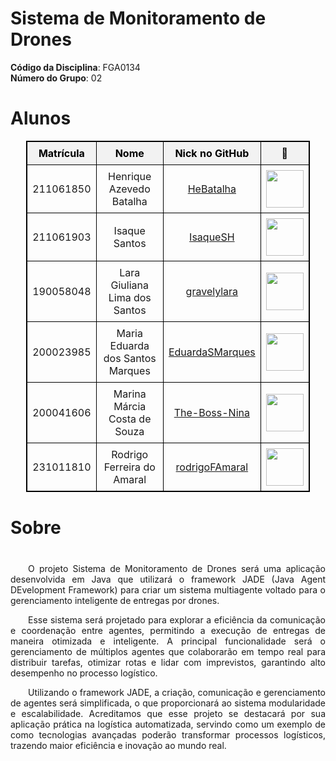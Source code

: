 # **Sistema de Monitoramento de Drones**

**Código da Disciplina**: FGA0134<br>
**Número do Grupo**: 02<br>

# **Alunos**
<style>
  /* Estilo geral para a tabela */
  .tabela-alunos {
    margin-left: auto;
    margin-right: auto;
    border-collapse: collapse;
    width: 90%;
    max-width: 1200px;
    text-align: center;
    font-size: 16px;
    border: 1px solid black;
    margin-bottom: 40px; /* Espaçamento aumentado abaixo da tabela */
  }

  .tabela-alunos th,
  .tabela-alunos td {
    padding: 8px;
    border: 1px solid black;
  }

  .tabela-alunos thead th {
    background-color: #f2f2f2;
    color: #000; /* Cor padrão para modo claro */
  }

  /* Alteração para o modo escuro */
  @media (prefers-color-scheme: dark) {
    .tabela-alunos thead th {
      color: #888; /* Cor cinza apenas para os títulos no modo escuro */
    }
  }

  /* Espaçamento adicional para o texto abaixo da tabela */
  .sobre-texto {
    margin-top: 40px; /* Espaçamento aumentado acima do texto */
  }
</style>

<div style="text-align: center;">
  <table class="tabela-alunos">
    <thead>
      <tr>
        <th>Matrícula</th>
        <th>Nome</th>
        <th>Nick no GitHub</th>
        <th>📸</th>
      </tr>
    </thead>
    <tbody>
      <tr>
        <td>211061850</td>
        <td>Henrique Azevedo Batalha</td>
        <td><a href="https://github.com/HeBatalha">HeBatalha</a></td>
        <td><img src="https://avatars.githubusercontent.com/u/101186218?v=4" width="60"></td>
      </tr>
      <tr>
        <td>211061903</td>
        <td>Isaque Santos</td>
        <td><a href="https://github.com/IsaqueSH">IsaqueSH</a></td>
        <td><img src="https://avatars.githubusercontent.com/u/101431986?v=4" width="60"></td>
      </tr>
      <tr>
        <td>190058048</td>
        <td>Lara Giuliana Lima dos Santos</td>
        <td><a href="https://github.com/gravelylara">gravelylara</a></td>
        <td><img src="https://avatars.githubusercontent.com/u/118694498?v=4" width="60"></td>
      </tr>
      <tr>
        <td>200023985</td>
        <td>Maria Eduarda dos Santos Marques</td>
        <td><a href="https://github.com/EduardaSMarques">EduardaSMarques</a></td>
        <td><img src="https://avatars.githubusercontent.com/u/79334692?v=4" width="60"></td>
      </tr>
      <tr>
        <td>200041606</td>
        <td>Marina Márcia Costa de Souza</td>
        <td><a href="https://github.com/The-Boss-Nina">The-Boss-Nina</a></td>
        <td><img src="https://avatars.githubusercontent.com/u/58699832?v=4" width="60"></td>
      </tr>
      <tr>
        <td>231011810</td>
        <td>Rodrigo Ferreira do Amaral</td>
        <td><a href="https://github.com/rodrigoFAmaral">rodrigoFAmaral</a></td>
        <td><img src="https://avatars.githubusercontent.com/u/28201919?v=4" width="60"></td>
      </tr>
    </tbody>
  </table>
</div>

# **Sobre**
<p align="justify" class="sobre-texto">
&emsp;&emsp;O projeto Sistema de Monitoramento de Drones será uma aplicação desenvolvida em Java que utilizará o framework JADE (Java Agent DEvelopment Framework) para criar um sistema multiagente voltado para o gerenciamento inteligente de entregas por drones. 
</p>
<p align="justify">
&emsp;&emsp;Esse sistema será projetado para explorar a eficiência da comunicação e coordenação entre agentes, permitindo a execução de entregas de maneira otimizada e inteligente. A principal funcionalidade será o gerenciamento de múltiplos agentes que colaborarão em tempo real para distribuir tarefas, otimizar rotas e lidar com imprevistos, garantindo alto desempenho no processo logístico.
</p>
<p align="justify">
&emsp;&emsp;Utilizando o framework JADE, a criação, comunicação e gerenciamento de agentes será simplificada, o que proporcionará ao sistema modularidade e escalabilidade. Acreditamos que esse projeto se destacará por sua aplicação prática na logística automatizada, servindo como um exemplo de como tecnologias avançadas poderão transformar processos logísticos, trazendo maior eficiência e inovação ao mundo real.
</p>
